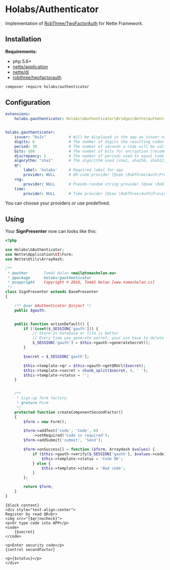 Holabs/Authenticator
===============

Implementation of [RobThree/TwoFactorAuth](https://github.com/RobThree/TwoFactorAuth) for Nette Framework.

Installation
------------

**Requirements:**
 - php 5.6+
 - [nette/application](https://github.com/nette/application)
 - [nette/di](https://github.com/nette/di)
 - [robthree/twofactorauth](https://github.com/robthree/twofactorauth)
 
```sh
composer require holabs/authenticator
```

Configuration
-------------
```yaml
extensions:
	holabs.gauthenticator: Holabs\GAuthenticator\Bridges\Nette\AuthenticatorExtension


holabs.gauthenticator:
	issuer: "AsIs"			# Will be displayed in the app as issuer name
	digits: 6				# The number of digits the resulting codes will be
	period: 30 				# The number of seconds a code will be valid
	bits: 160				# The number of bits for encryption [recommended 80 or 160]
	discrepancy: 1			# The number of periods used to equal code from app
	algorythm: "sha1"		# The algorithm used [sha1, sha256, sha512, md5]
	qr:
		label: 'holabs'		# Required label for app
		provider: NULL		# QR-code provider [@see \RobThree\Auth\Providers\Qr\IQRCodeProvider]
	rng:
		provider: NULL		# Pseodo-random string provider [@see \RobThree\Auth\Providers\Rng\IRNGProvider]
	time:
		provider: NULL		# Time provider [@see \RobThree\Auth\Providers\Time\ITimeProvider]
```

You can choose your providers or use predefined.

Using
-----
Your **SignPresenter** now can looks like this:

```php
<?php 

use Holabs\GAuthenticator;
use Nette\Application\UI\Form;
use Nette\Utils\ArrayHash;

/**
 * @author       Tomáš Holan <mail@tomasholan.eu>
 * @package      holabs/gauthenticator
 * @copyright    Copyright © 2016, Tomáš Holan [www.tomasholan.cz]
 */
class SignPresenter extends BasePresenter
{

	/** @var GAuthenticator @inject */
	public $gauth;


	public function actionDefault() {
		if (!isset($_SESSION['gauth'])) {
			// Store in Database or file is better
			// Every time you generate secret, your use have to delete old and add new in APP
			$_SESSION['gauth'] = $this->gauth->generateSecret();
		}

		$secret = $_SESSION['gauth'];

		$this->template->qr = $this->gauth->getQRUrl($secret);
		$this->template->secret = chunk_split($secret, 4, ' ');
		$this->template->status = '';
	}


	/**
	 * Sign-up form factory.
	 * @return Form
	 */
	protected function createComponentSecondFactor()
	{
		$form = new Form();

		$form->addText('code', 'Code', 6)
			->setRequired('Code is required');
		$form->addSubmit('submit', 'Send');

		$form->onSuccess[] = function ($form, ArrayHash $values) {
			if ($this->gauth->verify($_SESSION['gauth'], $values->code)) {
				$this->template->status = 'Code OK';
			} else {
				$this->template->status = 'Bad code';
			}
		};

		return $form;
	}
}
```


```latte
{block content}
<div style="text-align:center">
Register by read QR<br>
<img src="{$qr|nocheck}">
<p>Or type code into APP</p>
<code>
	{$secret}
</code>

<p>Enter security code</p>
{control secondFactor}

<p>{$status}</p>
</div>
```
